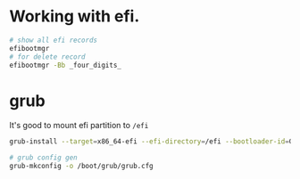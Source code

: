 # Working with efi.

```bash
# show all efi records
efibootmgr
# for delete record
efibootmgr -Bb _four_digits_
```

# grub

It's good to mount efi partition to `/efi`

```bash
grub-install --target=x86_64-efi --efi-directory=/efi --bootloader-id=GRUB --recheck

# grub config gen
grub-mkconfig -o /boot/grub/grub.cfg
```